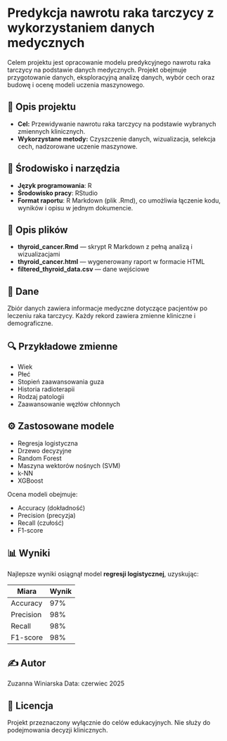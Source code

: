 # Predykcja nawrotu raka tarczycy z wykorzystaniem danych medycznych

Celem projektu jest opracowanie modelu predykcyjnego nawrotu raka tarczycy na podstawie danych medycznych. Projekt obejmuje przygotowanie danych, eksploracyjną analizę danych, wybór cech oraz budowę i ocenę modeli uczenia maszynowego.

## 📌 Opis projektu

- **Cel:** Przewidywanie nawrotu raka tarczycy na podstawie wybranych zmiennych klinicznych.
- **Wykorzystane metody:** Czyszczenie danych, wizualizacja, selekcja cech, nadzorowane uczenie maszynowe.

## 📌 Środowisko i narzędzia
- **Język programowania**: R
- **Środowisko pracy**: RStudio
- **Format raportu**: R Markdown (plik .Rmd), co umożliwia łączenie kodu, wyników i opisu w jednym dokumencie.

## 📌 Opis plików
- **thyroid_cancer.Rmd** — skrypt R Markdown z pełną analizą i wizualizacjami
- **thyroid_cancer.html** — wygenerowany raport w formacie HTML
- **filtered_thyroid_data.csv** — dane wejściowe


## 🧬 Dane

Zbiór danych zawiera informacje medyczne dotyczące pacjentów po leczeniu raka tarczycy. Każdy rekord zawiera zmienne kliniczne i demograficzne.

## 🔍 Przykładowe zmienne

- Wiek
- Płeć
- Stopień zaawansowania guza
- Historia radioterapii
- Rodzaj patologii
- Zaawansowanie węzłów chłonnych

## ⚙️ Zastosowane modele

- Regresja logistyczna
- Drzewo decyzyjne
- Random Forest
- Maszyna wektorów nośnych (SVM)
- k-NN
- XGBoost

Ocena modeli obejmuje:
- Accuracy (dokładność)
- Precision (precyzja)
- Recall (czułość)
- F1-score

## 📊 Wyniki

Najlepsze wyniki osiągnął model **regresji logistycznej**, uzyskując:

| Miara       | Wynik |
|-------------|-------|
| Accuracy    | 97%   |
| Precision   | 98%   |
| Recall      | 98%   |
| F1-score    | 98%   |


## ✍️ Autor
Zuzanna Winiarska
Data: czerwiec 2025

## 📄 Licencja
Projekt przeznaczony wyłącznie do celów edukacyjnych. Nie służy do podejmowania decyzji klinicznych.
